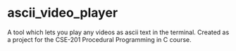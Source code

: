 # ascii_video_player
A tool which lets you play any videos as ascii text in the terminal. Created as a project for the CSE-201 Procedural Programming in C course.
